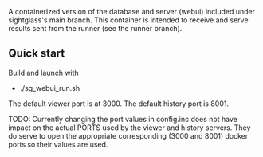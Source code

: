 A containerized version of the database and server (webui) included under
sightglass's main branch. This container is intended to receive and serve results sent from the runner (see the runner branch).

## Quick start

Build and launch with
- ./sg_webui_run.sh

The default viewer port is at 3000.
The default history port is 8001.

TODO: Currently changing the port values in config.inc does not have impact on
the actual PORTS used by the viewer and history servers. They do serve to open
the appropriate corresponding (3000 and 8001) docker ports so their values are
used.
